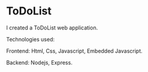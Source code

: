# ToDoList
I created a ToDoList web application.

Technologies used:

Frontend: Html, Css, Javascript, Embedded Javascript.

Backend: Nodejs, Express.
